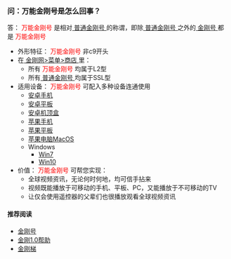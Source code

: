 ### 问：万能金刚号是怎么回事？
答：<font color="Red"> 万能金刚号 </font>是相对[ 普通金刚号 ](https://a2zitpro.github.io/web/singlepurposekkid)的称谓，即除[ 普通金刚号 ](https://a2zitpro.github.io/web/singlepurposekkid)之外的[ 金刚号 ](https://a2zitpro.github.io/web/kkid)都是<font color="Red"> 万能金刚号 </font>
- 外形特征：<font color="Red"> 万能金刚号 </font>非c9开头
- 在[ 金刚网>菜单>商店 ](https://atozitpro.net/shop)里：
  - 所有<font color="Red"> 万能金刚号 </font>均属于L2型
  - 所有[ 普通金刚号 ](https://a2zitpro.github.io/web/singlepurposekkid)均属于SSL型
- 适用设备：<font color="Red"> 万能金刚号 </font>可配入多种设备连通使用
  - [安卓手机](https://a2zitpro.github.io/web/kkvpn1.0_installationnotes_android_phone)
  - [安卓平板](https://a2zitpro.github.io/web/kkvpn1.0_installationnotes_android_pad)
  - [安卓机顶盒](https://a2zitpro.github.io/web/kkvpn1.0_installationnotes_android_tvbox)
  - [苹果手机](https://a2zitpro.github.io/web/kkvpn1.0_installationnotes_ios_iphone)
  - [苹果平板](https://a2zitpro.github.io/web/kkvpn1.0_installationnotes_ios_ipad)
  - [苹果电脑MacOS](https://a2zitpro.github.io/web/kkvpn1.0_installationnotes_macos)
  - Windows
     - [Win7](https://a2zitpro.github.io/web/kkvpn1.0_installationnotes_win7)
     - [Win10](https://a2zitpro.github.io/web/kkvpn1.0_installationnotes_win10)
- 价值：<font color="Red"> 万能金刚号 </font>可帮您实现：
  - 全球视频资讯，无论何时何地，均可信手拈来
  - 视频既能播放于可移动的手机、平板、PC，又能播放于不可移动的TV
  - 让仅会使用遥控器的父辈们也很播放观看全球视频资讯

#### 推荐阅读

- [金刚号](https://a2zitpro.github.io/web/列表-金刚号及相关问题)
- [金刚1.0帮助](https://a2zitpro.github.io/web/list_helpkkvpn1.0)
- [金刚梯](https://a2zitpro.github.io/web/dlb)
